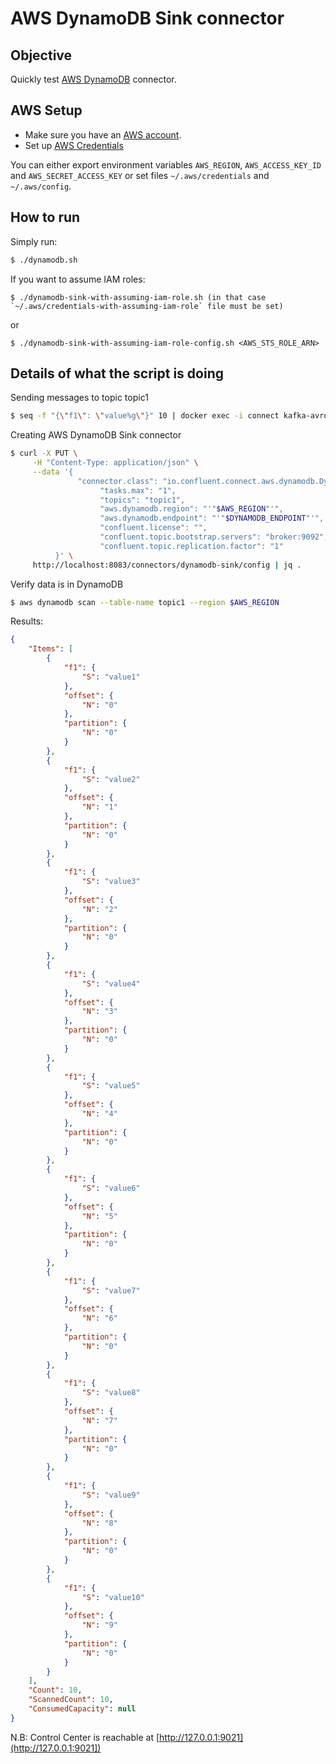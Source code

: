 # AWS DynamoDB Sink connector



## Objective

Quickly test [AWS DynamoDB](https://docs.confluent.io/current/connect/kafka-connect-aws-dynamodb/index.html#kconnect-long-aws-dynamodb-sink-connector) connector.



## AWS Setup

* Make sure you have an [AWS account](https://docs.aws.amazon.com/streams/latest/dev/before-you-begin.html#setting-up-sign-up-for-aws).
* Set up [AWS Credentials](https://docs.confluent.io/current/connect/kafka-connect-kinesis/quickstart.html#aws-credentials)

You can either export environment variables `AWS_REGION`, `AWS_ACCESS_KEY_ID` and `AWS_SECRET_ACCESS_KEY` or set files `~/.aws/credentials` and `~/.aws/config`.

## How to run

Simply run:

```bash
$ ./dynamodb.sh
```

If you want to assume IAM roles:

```
$ ./dynamodb-sink-with-assuming-iam-role.sh (in that case `~/.aws/credentials-with-assuming-iam-role` file must be set)
```

or

```
$ ./dynamodb-sink-with-assuming-iam-role-config.sh <AWS_STS_ROLE_ARN>
```

## Details of what the script is doing

Sending messages to topic topic1

```bash
$ seq -f "{\"f1\": \"value%g\"}" 10 | docker exec -i connect kafka-avro-console-producer --broker-list broker:9092 --property schema.registry.url=http://schema-registry:8081 --topic topic1 --property value.schema='{"type":"record","name":"myrecord","fields":[{"name":"f1","type":"string"}]}'
```

Creating AWS DynamoDB Sink connector

```bash
$ curl -X PUT \
     -H "Content-Type: application/json" \
     --data '{
               "connector.class": "io.confluent.connect.aws.dynamodb.DynamoDbSinkConnector",
                    "tasks.max": "1",
                    "topics": "topic1",
                    "aws.dynamodb.region": "'"$AWS_REGION"'",
                    "aws.dynamodb.endpoint": "'"$DYNAMODB_ENDPOINT"'",
                    "confluent.license": "",
                    "confluent.topic.bootstrap.servers": "broker:9092",
                    "confluent.topic.replication.factor": "1"
          }' \
     http://localhost:8083/connectors/dynamodb-sink/config | jq .
```

Verify data is in DynamoDB

```bash
$ aws dynamodb scan --table-name topic1 --region $AWS_REGION
```

Results:

```json
{
    "Items": [
        {
            "f1": {
                "S": "value1"
            },
            "offset": {
                "N": "0"
            },
            "partition": {
                "N": "0"
            }
        },
        {
            "f1": {
                "S": "value2"
            },
            "offset": {
                "N": "1"
            },
            "partition": {
                "N": "0"
            }
        },
        {
            "f1": {
                "S": "value3"
            },
            "offset": {
                "N": "2"
            },
            "partition": {
                "N": "0"
            }
        },
        {
            "f1": {
                "S": "value4"
            },
            "offset": {
                "N": "3"
            },
            "partition": {
                "N": "0"
            }
        },
        {
            "f1": {
                "S": "value5"
            },
            "offset": {
                "N": "4"
            },
            "partition": {
                "N": "0"
            }
        },
        {
            "f1": {
                "S": "value6"
            },
            "offset": {
                "N": "5"
            },
            "partition": {
                "N": "0"
            }
        },
        {
            "f1": {
                "S": "value7"
            },
            "offset": {
                "N": "6"
            },
            "partition": {
                "N": "0"
            }
        },
        {
            "f1": {
                "S": "value8"
            },
            "offset": {
                "N": "7"
            },
            "partition": {
                "N": "0"
            }
        },
        {
            "f1": {
                "S": "value9"
            },
            "offset": {
                "N": "8"
            },
            "partition": {
                "N": "0"
            }
        },
        {
            "f1": {
                "S": "value10"
            },
            "offset": {
                "N": "9"
            },
            "partition": {
                "N": "0"
            }
        }
    ],
    "Count": 10,
    "ScannedCount": 10,
    "ConsumedCapacity": null
}
```

N.B: Control Center is reachable at [http://127.0.0.1:9021](http://127.0.0.1:9021])
